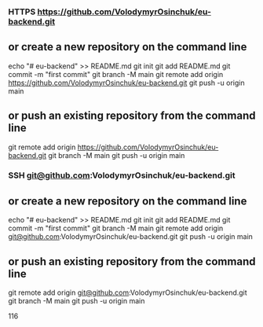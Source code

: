 ### HTTPS https://github.com/VolodymyrOsinchuk/eu-backend.git

## or create a new repository on the command line

echo "# eu-backend" >> README.md
git init
git add README.md
git commit -m "first commit"
git branch -M main
git remote add origin https://github.com/VolodymyrOsinchuk/eu-backend.git
git push -u origin main

## or push an existing repository from the command line

git remote add origin https://github.com/VolodymyrOsinchuk/eu-backend.git
git branch -M main
git push -u origin main

### SSH git@github.com:VolodymyrOsinchuk/eu-backend.git

## or create a new repository on the command line

echo "# eu-backend" >> README.md
git init
git add README.md
git commit -m "first commit"
git branch -M main
git remote add origin git@github.com:VolodymyrOsinchuk/eu-backend.git
git push -u origin main

## or push an existing repository from the command line

git remote add origin git@github.com:VolodymyrOsinchuk/eu-backend.git
git branch -M main
git push -u origin main

116
